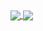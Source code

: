 <a href="https://bruno.land/" target="_blank">
  <img align="center" src="https://github-readme-stats.vercel.app/api?username=buccalon&hide=stars&line_height=24&include_all_commits=true&hide_title=true&count_private=true&show_icons=true&theme=default" />
  <img align="center" src="https://github-readme-stats.vercel.app/api/top-langs/?username=buccalon&langs_count=2&show_icons=true&layout=&hide_title=true&theme=default" />
</a>
